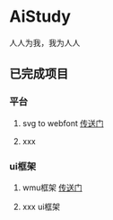 # AiStudy
人人为我，我为人人


## 已完成项目

### 平台
1. svg to webfont [传送门](http://baidu.com)

2. xxx


### ui框架
1. wmu框架 [传送门](http://baidu.com)


2. xxx ui框架
